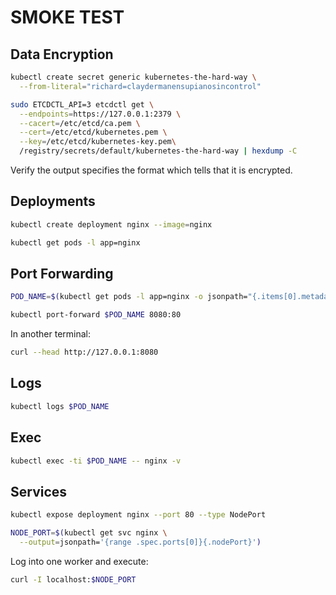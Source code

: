 # SMOKE TEST

## Data Encryption

```bash
kubectl create secret generic kubernetes-the-hard-way \
  --from-literal="richard=claydermanensupianosincontrol"
```

```bash
sudo ETCDCTL_API=3 etcdctl get \
  --endpoints=https://127.0.0.1:2379 \
  --cacert=/etc/etcd/ca.pem \
  --cert=/etc/etcd/kubernetes.pem \
  --key=/etc/etcd/kubernetes-key.pem\
  /registry/secrets/default/kubernetes-the-hard-way | hexdump -C
```

Verify the output specifies the format which tells that it is encrypted.

## Deployments

```bash
kubectl create deployment nginx --image=nginx
```

```bash
kubectl get pods -l app=nginx
```

## Port Forwarding

```bash
POD_NAME=$(kubectl get pods -l app=nginx -o jsonpath="{.items[0].metadata.name}")
```

```bash
kubectl port-forward $POD_NAME 8080:80
```

In another terminal:

```bash
curl --head http://127.0.0.1:8080
```

## Logs

```bash
kubectl logs $POD_NAME
```

## Exec

```bash
kubectl exec -ti $POD_NAME -- nginx -v
```

## Services

```bash
kubectl expose deployment nginx --port 80 --type NodePort
```

```bash
NODE_PORT=$(kubectl get svc nginx \
  --output=jsonpath='{range .spec.ports[0]}{.nodePort}')
```

Log into one worker and execute:

```bash
curl -I localhost:$NODE_PORT
```
